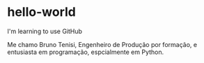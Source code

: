 # hello-world
I'm learning to use GitHub

Me chamo Bruno Tenisi, Engenheiro de Produção por formação, e entusiasta em programação, espcialmente em Python.
